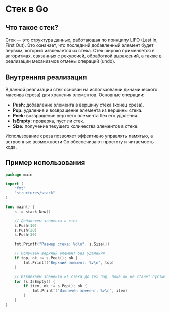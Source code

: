 # Стек в Go

## Что такое стек?

Стек — это структура данных, работающая по принципу LIFO (Last In, First Out). Это означает, что последний добавленный элемент будет первым, который извлекается из стека. Стек широко применяется в алгоритмах, связанных с рекурсией, обработкой выражений, а также в реализации механизмов отмены операций (undo).

## Внутренняя реализация

В данной реализации стек основан на использовании динамического массива (среза) для хранения элементов. Основные операции:

- **Push:** добавление элемента в вершину стека (конец среза).
- **Pop:** удаление и возвращение элемента из вершины стека.
- **Peek:** возвращение верхнего элемента без его удаления.
- **IsEmpty:** проверка, пуст ли стек.
- **Size:** получение текущего количества элементов в стеке.

Использование среза позволяет эффективно управлять памятью, а встроенные возможности Go обеспечивают простоту и читаемость кода.

## Пример использования

```go
package main

import (
	"fmt"
	"structures/stack"
)

func main() {
	s := stack.New()

	// Добавляем элементы в стек
	s.Push(10)
	s.Push(20)
	s.Push(30)

	fmt.Printf("Размер стека: %d\n", s.Size())

	// Получаем верхний элемент без удаления
	if top, ok := s.Peek(); ok {
		fmt.Printf("Верхний элемент: %v\n", top)
	}

	// Извлекаем элементы из стека до тех пор, пока он не станет пустым
	for !s.IsEmpty() {
		if item, ok := s.Pop(); ok {
			fmt.Printf("Извлечён элемент: %v\n", item)
		}
	}
}
